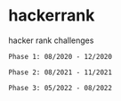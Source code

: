 # hackerrank
hacker rank challenges
```
Phase 1: 08/2020 - 12/2020
```
```
Phase 2: 08/2021 - 11/2021
```
```
Phase 3: 05/2022 - 08/2022
```

